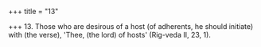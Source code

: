 +++
title = "13"

+++
13. Those who are desirous of a host (of adherents, he should initiate) with (the verse), 'Thee, (the lord) of hosts' (Rig-veda II, 23, 1).
